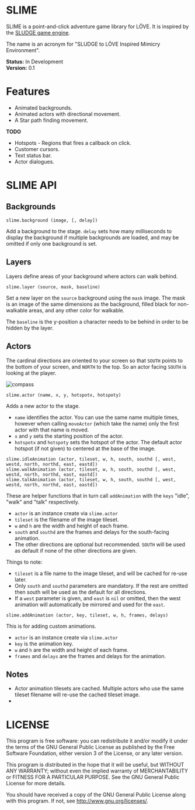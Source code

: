 # SLIME

SLIME is a point-and-click adventure game library for L&Ouml;VE. It is inspired by the [SLUDGE game engine](https://opensludge.github.io/).

The name is an acronym for "SLUDGE to L&Ouml;VE Inspired Mimicry Environment".

**Status:** In Development  
**Version:** 0.1  

# Features

* Animated backgrounds.
* Animated actors with directional movement.
* A Star path finding movement.

**TODO**  

* Hotspots - Regions that fires a callback on click.
* Customer cursors.
* Text status bar.
* Actor dialogues.

# SLIME API

## Backgrounds

`slime.background (image, [, delay])`

Add a background to the stage. `delay` sets how many milliseconds to display the background if multiple backgrounds are loaded, and may be omitted if only one background is set.

## Layers

Layers define areas of your background where actors can walk behind.

`slime.layer (source, mask, baseline)`

Set a new layer on the `source` background using the `mask` image. The mask is an image of the same dimensions as the background, filled black for non-walkable areas, and any other color for walkable.

The `baseline` is the y-position a character needs to be behind in order to be hidden by the layer.

## Actors

The cardinal directions are oriented to your screen so that `SOUTH` points to the bottom of your screen, and `NORTH` to the top. So an actor facing `SOUTH` is looking at the player.

![compass](api/compass.png "Compass Directions")

`slime.actor (name, x, y, hotspotx, hotspoty)`  

Adds a new actor to the stage.

  * `name` identifies the actor. You can use the same name multiple times, however when calling `moveActor` (which take the name) only the first actor with that name is moved.
  * `x` and `y` sets the starting position of the actor.
  * `hotspotx` and `hotspoty` sets the hotspot of the actor. The default actor hotspot (if not given) to centered at the base of the image.
  
`slime.idleAnimation (actor, tileset, w, h, south, southd [, west, westd, north, northd, east, eastd])`  
`slime.walkAnimation (actor, tileset, w, h, south, southd [, west, westd, north, northd, east, eastd])`  
`slime.talkAnimation (actor, tileset, w, h, south, southd [, west, westd, north, northd, east, eastd])`  

These are helper functions that in turn call `addAnimation` with the `keys` "idle", "walk" and "talk" respectively. 

  * `actor` is an instance create via `slime.actor`
  * `tileset` is the filename of the image tileset.
  * `w` and `h` are the width and height of each frame.
  * `south` and `southd` are the frames and delays for the south-facing animation.
  * The other directions are optional but recommended. `SOUTH` will be used as default if none of the other directions are given.
  
Things to note:

* `tileset` is a file name to the image tileset, and will be cached for re-use later.
* Only `south` and `southd` parameters are mandatory. If the rest are omitted then south will be used as the default for all directions.
* If a `west` parameter is given, and `east` is `nil` or omitted, then the west animation will automatically be mirrored and used for the `east`.

`slime.addAnimation (actor, key, tileset, w, h, frames, delays)`  

This is for adding custom animations.

  * `actor` is an instance create via `slime.actor`
  * `key` is the animation key.
  * `w` and `h` are the width and height of each frame.
  * `frames` and `delays` are the frames and delays for the animation.

## Notes

* Actor animation tilesets are cached. Multiple actors who use the same tileset filename will re-use the cached tileset image.
* 

# LICENSE

This program is free software: you can redistribute it and/or modify
it under the terms of the GNU General Public License as published by
the Free Software Foundation, either version 3 of the License, or
any later version.

This program is distributed in the hope that it will be useful,
but WITHOUT ANY WARRANTY; without even the implied warranty of
MERCHANTABILITY or FITNESS FOR A PARTICULAR PURPOSE.  See the
GNU General Public License for more details.

You should have received a copy of the GNU General Public License
along with this program. If not, see http://www.gnu.org/licenses/.
